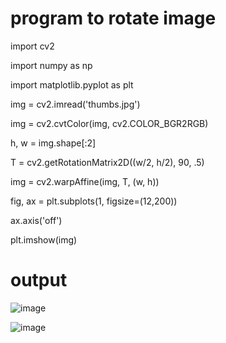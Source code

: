 # program to rotate image

import cv2

import numpy as np

import matplotlib.pyplot as plt

img = cv2.imread('thumbs.jpg')

img = cv2.cvtColor(img, cv2.COLOR_BGR2RGB)

h, w = img.shape[:2]


T = cv2.getRotationMatrix2D((w/2, h/2), 90, .5)

img = cv2.warpAffine(img, T, (w, h))

fig, ax = plt.subplots(1, figsize=(12,200))

ax.axis('off')  

plt.imshow(img)

# output

![image](https://user-images.githubusercontent.com/96527272/148208929-6ba1c2a0-b2e9-4d08-8194-081563ec01a0.png)


![image](https://user-images.githubusercontent.com/96527272/148208770-45fca79a-3673-4403-95e8-52f7c3e14b8d.png)

